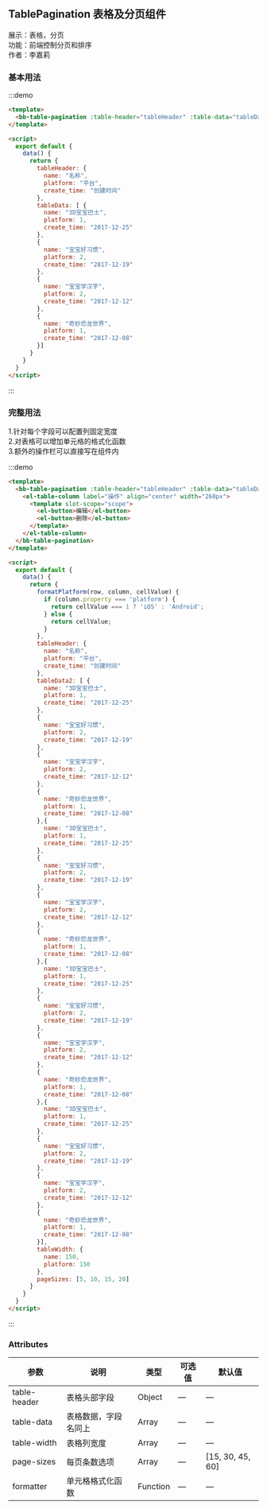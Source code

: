 <script>
  export default {
    data() {
      return {
        formatPlatform(row, column, cellValue) {
          if (column.property === 'platform') {
            return cellValue === 1 ? 'iOS' : 'Android';
          } else {
            return cellValue;
          }
        },
        tableHeader: {
          name: "名称",
          platform: "平台",
          create_time: "创建时间"
        },
        tableData: [ {
          name: "3D宝宝巴士",
          platform: 1,
          create_time: "2017-12-25"
        },
        {
          name: "宝宝好习惯",
          platform: 2,
          create_time: "2017-12-19"
        },
        {
          name: "宝宝学汉字",
          platform: 2,
          create_time: "2017-12-12"
        },
        {
          name: "奇妙恐龙世界",
          platform: 1,
          create_time: "2017-12-08"
        }],
        tableData2: [ {
          name: "3D宝宝巴士",
          platform: 1,
          create_time: "2017-12-25"
        },
        {
          name: "宝宝好习惯",
          platform: 2,
          create_time: "2017-12-19"
        },
        {
          name: "宝宝学汉字",
          platform: 2,
          create_time: "2017-12-12"
        },
        {
          name: "奇妙恐龙世界",
          platform: 1,
          create_time: "2017-12-08"
        },{
          name: "3D宝宝巴士",
          platform: 1,
          create_time: "2017-12-25"
        },
        {
          name: "宝宝好习惯",
          platform: 2,
          create_time: "2017-12-19"
        },
        {
          name: "宝宝学汉字",
          platform: 2,
          create_time: "2017-12-12"
        },
        {
          name: "奇妙恐龙世界",
          platform: 1,
          create_time: "2017-12-08"
        },{
          name: "3D宝宝巴士",
          platform: 1,
          create_time: "2017-12-25"
        },
        {
          name: "宝宝好习惯",
          platform: 2,
          create_time: "2017-12-19"
        },
        {
          name: "宝宝学汉字",
          platform: 2,
          create_time: "2017-12-12"
        },
        {
          name: "奇妙恐龙世界",
          platform: 1,
          create_time: "2017-12-08"
        },{
          name: "3D宝宝巴士",
          platform: 1,
          create_time: "2017-12-25"
        },
        {
          name: "宝宝好习惯",
          platform: 2,
          create_time: "2017-12-19"
        },
        {
          name: "宝宝学汉字",
          platform: 2,
          create_time: "2017-12-12"
        },
        {
          name: "奇妙恐龙世界",
          platform: 1,
          create_time: "2017-12-08"
        }],
        tableWidth: {
          name: 150,
          platform: 150
        },
        pageSizes: [5, 10, 15, 20]
      }
    }
  }
</script>
<style>

</style>

## TablePagination 表格及分页组件

展示：表格，分页    
功能：前端控制分页和排序    
作者：李嘉莉

### 基本用法

:::demo
```html
<template>
  <bb-table-pagination :table-header="tableHeader" :table-data="tableData" ></bb-table-pagination>
</template>

<script>
  export default {
    data() {
      return {
        tableHeader: {
          name: "名称",
          platform: "平台",
          create_time: "创建时间"
        },
        tableData: [ {
          name: "3D宝宝巴士",
          platform: 1,
          create_time: "2017-12-25"
        },
        {
          name: "宝宝好习惯",
          platform: 2,
          create_time: "2017-12-19"
        },
        {
          name: "宝宝学汉字",
          platform: 2,
          create_time: "2017-12-12"
        },
        {
          name: "奇妙恐龙世界",
          platform: 1,
          create_time: "2017-12-08"
        }]
      }
    }
  }
</script>
```
:::

### 完整用法

1.针对每个字段可以配置列固定宽度    
2.对表格可以增加单元格的格式化函数    
3.额外的操作栏可以直接写在组件内

:::demo
```html
<template>
  <bb-table-pagination :table-header="tableHeader" :table-data="tableData2" :table-width="tableWidth" :page-sizes="pageSizes" :formatter="formatPlatform">
    <el-table-column label="操作" align="center" width="260px">
      <template slot-scope="scope">
        <el-button>编辑</el-button>
        <el-button>删除</el-button>
      </template>
    </el-table-column>
  </bb-table-pagination>
</template>

<script>
  export default {
    data() {
      return {
        formatPlatform(row, column, cellValue) {
          if (column.property === 'platform') {
            return cellValue === 1 ? 'iOS' : 'Android';
          } else {
            return cellValue;
          }
        },
        tableHeader: {
          name: "名称",
          platform: "平台",
          create_time: "创建时间"
        },
        tableData2: [ {
          name: "3D宝宝巴士",
          platform: 1,
          create_time: "2017-12-25"
        },
        {
          name: "宝宝好习惯",
          platform: 2,
          create_time: "2017-12-19"
        },
        {
          name: "宝宝学汉字",
          platform: 2,
          create_time: "2017-12-12"
        },
        {
          name: "奇妙恐龙世界",
          platform: 1,
          create_time: "2017-12-08"
        },{
          name: "3D宝宝巴士",
          platform: 1,
          create_time: "2017-12-25"
        },
        {
          name: "宝宝好习惯",
          platform: 2,
          create_time: "2017-12-19"
        },
        {
          name: "宝宝学汉字",
          platform: 2,
          create_time: "2017-12-12"
        },
        {
          name: "奇妙恐龙世界",
          platform: 1,
          create_time: "2017-12-08"
        },{
          name: "3D宝宝巴士",
          platform: 1,
          create_time: "2017-12-25"
        },
        {
          name: "宝宝好习惯",
          platform: 2,
          create_time: "2017-12-19"
        },
        {
          name: "宝宝学汉字",
          platform: 2,
          create_time: "2017-12-12"
        },
        {
          name: "奇妙恐龙世界",
          platform: 1,
          create_time: "2017-12-08"
        },{
          name: "3D宝宝巴士",
          platform: 1,
          create_time: "2017-12-25"
        },
        {
          name: "宝宝好习惯",
          platform: 2,
          create_time: "2017-12-19"
        },
        {
          name: "宝宝学汉字",
          platform: 2,
          create_time: "2017-12-12"
        },
        {
          name: "奇妙恐龙世界",
          platform: 1,
          create_time: "2017-12-08"
        }],
        tableWidth: {
          name: 150,
          platform: 150
        },
        pageSizes: [5, 10, 15, 20]
      }
    }
  }
</script>
```

:::

### Attributes
| 参数      | 说明          | 类型      | 可选值                           | 默认值  |
|---------- |-------------- |---------- |--------------------------------  |-------- |
| table-header | 表格头部字段 | Object | — | — |
| table-data | 表格数据，字段名同上 | Array | — | — |
| table-width | 表格列宽度 | Array | — | — |
| page-sizes | 每页条数选项 | Array | — | [15, 30, 45, 60] |
| formatter | 单元格格式化函数 | Function | — | — |
